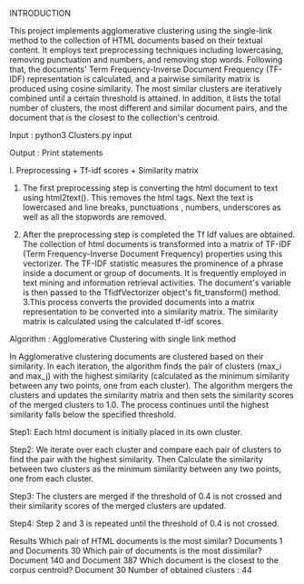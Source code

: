 INTRODUCTION

This project implements agglomerative clustering using the single-link method to the collection of HTML documents based on their textual content. It employs text preprocessing techniques including lowercasing, removing punctuation and numbers, and removing stop words. Following that, the documents' Term Frequency-Inverse Document Frequency (TF-IDF) representation is calculated, and a pairwise similarity matrix is produced using cosine similarity. The most similar clusters are iteratively combined until a certain threshold is attained. In addition, it lists the total number of clusters, the most different and similar document pairs, and the document that is the closest to the collection's centroid.

Input : python3 Clusters.py input 

Output : Print statements

I. Preprocessing + Tf-idf scores + Similarity matrix

1. The first preprocessing step is converting the html document to text using html2text(). This removes the html tags. Next the text is lowercased and line breaks, punctuations , numbers, underscores as well as all the stopwords are removed.

2. After the preprocessing step is completed the Tf Idf values are obtained. The collection of html documents is transformed into a matrix of TF-IDF (Term Frequency-Inverse Document Frequency) properties using this vectorizer.
The TF-IDF statistic measures the prominence of a phrase inside a document or group of documents. It is frequently employed in text mining and information retrieval activities.
The document's variable is then passed to the TfidfVectorizer object's fit_transform() method. 3.This process converts the provided documents into a matrix representation to be converted into a similarity matrix. The similarity matrix is calculated using the calculated tf-idf scores.

Algorithm : Agglomerative Clustering with single link method

In Agglomerative clustering documents are clustered based on their similarity. In each iteration, the algorithm finds the pair of clusters (max_i and max_j) with the highest similarity (calculated as the minimum similarity between any two points, one from each cluster). The algorithm mergers the clusters and updates the similarity matrix and then sets the similarity scores of the merged clusters to 1.0. The process continues until the highest similarity falls below the specified threshold.

Step1: Each html document is initially placed in its own cluster.

Step2: We iterate over each cluster and compare each pair of clusters to find the pair with the highest similarity. Then Calculate the similarity between two clusters as the minimum similarity between any two points, one from each cluster.

Step3: The clusters are merged if the threshold of 0.4 is not crossed and their similarity scores of the merged clusters are updated.

Step4: Step 2 and 3 is repeated until the threshold of 0.4 is not crossed.

Results
Which pair of HTML documents is the most similar? Documents 1 and Documents 30
Which pair of documents is the most dissimilar? Document 140 and Document 387
Which document is the closest to the corpus centroid? Document 30
Number of obtained clusters : 44
